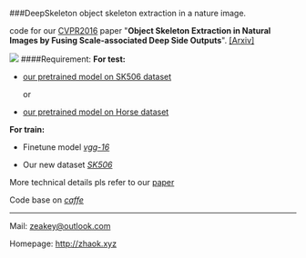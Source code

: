 ###DeepSkeleton
object skeleton extraction in a nature image.

code for our [CVPR2016](http://cvpr2016.thecvf.com/) paper "**Object Skeleton Extraction in Natural Images by Fusing Scale-associated Deep Side Outputs**". [[Arxiv]](http://arxiv.org/abs/1603.09446)

![](http://7xn7wz.com1.z0.glb.clouddn.com/DeepSkeleton.png?imageView2/2/w/500)
####Requirement:
**For test:**
* [our pretrained model on SK506 dataset](http://url.cn/29DtMZ4)
    
  or

* [our pretrained model on Horse dataset](http://url.cn/29dTKLm)

**For train:**
* Finetune model [*vgg-16*](http://7xocv2.dl1.z0.glb.clouddn.com/5stage-vgg.caffemodel)

* Our new dataset [*SK506*](http://7xocv2.dl1.z0.glb.clouddn.com/sk506.tar.gz)

More technical details pls refer to our [paper](http://arxiv.org/abs/1603.09446)

Code base on [*caffe*](http://caffe.berkeleyvision.org/)

*** 

Mail: zeakey@outlook.com 

Homepage: <http://zhaok.xyz>
